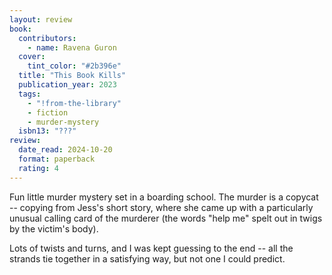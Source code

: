```yaml
---
layout: review
book:
  contributors:
    - name: Ravena Guron
  cover:
    tint_color: "#2b396e"
  title: "This Book Kills"
  publication_year: 2023
  tags:
    - "!from-the-library"
    - fiction
    - murder-mystery
  isbn13: "???"
review:
  date_read: 2024-10-20
  format: paperback
  rating: 4
---
```

Fun little murder mystery set in a boarding school.
The murder is a copycat -- copying from Jess's short story, where she came up with a particularly unusual calling card of the murderer (the words "help me" spelt out in twigs by the victim's body).

Lots of twists and turns, and I was kept guessing to the end -- all the strands tie together in a satisfying way, but not one I could predict.
